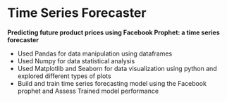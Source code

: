 <h1>Time Series Forecaster</h1> 
<b>Predicting future product prices using Facebook Prophet: a time series forecaster</b>
<ul>
  <li>Used Pandas for data manipulation using dataframes</li>
  <li>Used Numpy for data statistical analysis</li>
  <li>Used Matplotlib and Seaborn for data visualization using python and explored different types of plots</li>
  <li>Build and train time series forecasting model using the Facebook prophet and Assess Trained model performance</li>
</ul>
